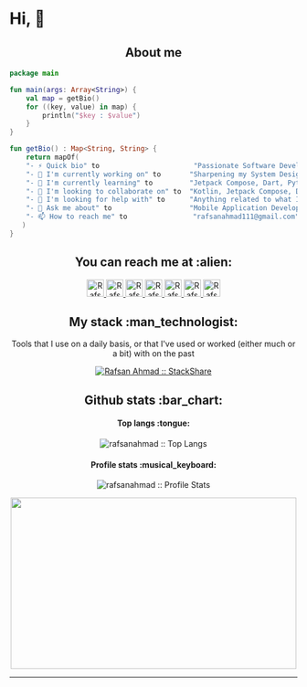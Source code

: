 # Hi, 👋

<h2 align="center">About me</h2>

```kotlin
package main

fun main(args: Array<String>) {
    val map = getBio()
    for ((key, value) in map) {
        println("$key : $value")
    }
}

fun getBio() : Map<String, String> {
    return mapOf(
	"- ⚡ Quick bio" to                       "Passionate Software Developer with experience in developing complex mobile solutions, scalable system design.",
	"- 🔭 I'm currently working on" to       "Sharpening my System Design, Architecture, Problem-Solving Skills.",
	"- 🌱 I'm currently learning" to         "Jetpack Compose, Dart, Python, Keras, TensorFlow.",
	"- 👯 I'm looking to collaborate on" to  "Kotlin, Jetpack Compose, Dart Sdk, AI/ML projects.",
	"- 🤔 I'm looking for help with" to      "Anything related to what I am currently learning 😅.",
	"- 💬 Ask me about" to                   "Mobile Application Development, Android, Kotlin, Java, Swift, Flutter, Dart.",
	"- 📫 How to reach me" to                "rafsanahmad111@gmail.com"
   )
}
```

<h2 align="center">You can reach me at :alien:</h2>

<p align="center">

  <a href="https://www.linkedin.com/in/rafsan-ahmad-943543105">
    <img src="https://www.vectorlogo.zone/logos/linkedin/linkedin-icon.svg" alt="Rafsan Ahmad's LinkedIn Profile" height="30" width="30">
  </a>

  <a href="https://stackoverflow.com/users/6139861/rafsanahmad007?tab=profile">
    <img src="https://www.vectorlogo.zone/logos/stackoverflow/stackoverflow-icon.svg" alt="Rafsan Ahmad's Stack Overflow Profile" height="30" width="30">
  </a>

  <a href="https://stackexchange.com/users/8153562/rafsanahmad007">
    <img src="https://www.vectorlogo.zone/logos/stackexchange/stackexchange-icon.svg" alt="Rafsan Ahmad's Stack Exchange Profile" height="30" width="30">
  </a>

  <a href="https://www.hackerrank.com/NULL_0">
    <img src="https://cdn.worldvectorlogo.com/logos/hackerrank.svg" alt="Rafsan Ahmad's Hackerrank Profile" height="30" width="30">
  </a>
  
  <a href="https://leetcode.com/NULL_0/">
    <img src="https://upload.wikimedia.org/wikipedia/commons/1/19/LeetCode_logo_black.png" alt="Rafsan Ahmad's Leetcode Profile" height="30" width="30">
  </a>
  
  <a href="https://medium.com/@rafsan.ahmad.iut">
    <img src="https://www.vectorlogo.zone/logos/medium/medium-tile.svg" alt="Rafsan Ahmad's Medium Profile" height="30" width="30">
  </a>
  
  <a href="https://twitter.com/RafsanahmadDev">
    <img src="https://cdn.worldvectorlogo.com/logos/twitter-6.svg" alt="Rafsan Ahmad's Twitter Profile" height="30" width="30">
  </a>
</p>

<h2 align="center">My stack :man_technologist:</h2>

<p align="center">Tools that I use on a daily basis, or that I've used or worked (either much or a bit) with on the past</p>
<p align="center">
  <a href="https://stackshare.io/rafsanahmad111/my-stack">
    <img src="http://img.shields.io/badge/tech-stack-0690fa.svg?style=flat" alt="Rafsan Ahmad :: StackShare" />
  </a>
</p>

<h2 align="center">Github stats :bar_chart:</h2>

<h4 align="center">Top langs :tongue:</h4>

<p align="center"><img src="https://github-readme-stats-rafsan.vercel.app/api/top-langs/?username=rafsanahmad&count_private=true&langs_count=10&theme=tokyonight&layout=compact&hide=html,css" alt="rafsanahmad :: Top Langs" /></p>


<h4 align="center">Profile stats :musical_keyboard:</h4>

<p align="center"><img src="https://github-readme-stats-rafsan.vercel.app/api?username=rafsanahmad&show_icons=true&theme=synthwave&count_private=true&rank_icon=github" alt="rafsanahmad :: Profile Stats" /></p>

<p align="center"><img src="https://tenor.com/view/silicon-valley-gif-5518465.gif" alt="" height="300" width="500"></p>

----
